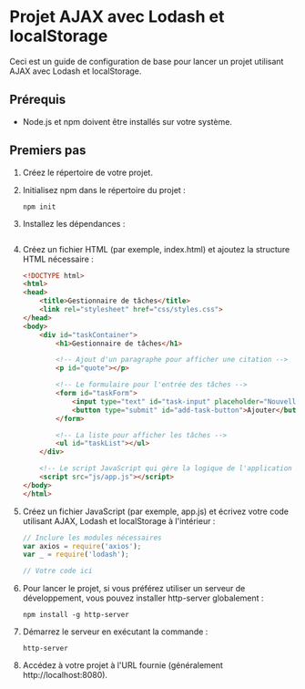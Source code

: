 # Projet AJAX avec Lodash et localStorage

Ceci est un guide de configuration de base pour lancer un projet utilisant AJAX avec Lodash et localStorage.

## Prérequis

- Node.js et npm doivent être installés sur votre système.

## Premiers pas

1. Créez le répertoire de votre projet.

2. Initialisez npm dans le répertoire du projet :
   ```shell
   npm init

3. Installez les dépendances :
    ```npm install axios lodash

4. Créez un fichier HTML (par exemple, index.html) et ajoutez la structure HTML nécessaire :
    ```html
    <!DOCTYPE html>
    <html>
    <head>
        <title>Gestionnaire de tâches</title>
        <link rel="stylesheet" href="css/styles.css">
    </head>
    <body>
        <div id="taskContainer">
            <h1>Gestionnaire de tâches</h1>

            <!-- Ajout d'un paragraphe pour afficher une citation -->
            <p id="quote"></p>

            <!-- Le formulaire pour l'entrée des tâches -->
            <form id="taskForm">
                <input type="text" id="task-input" placeholder="Nouvelle tâche">
                <button type="submit" id="add-task-button">Ajouter</button>
            </form>

            <!-- La liste pour afficher les tâches -->
            <ul id="taskList"></ul>
        </div>

        <!-- Le script JavaScript qui gère la logique de l'application -->
        <script src="js/app.js"></script>
    </body>
    </html>

5. Créez un fichier JavaScript (par exemple, app.js) et écrivez votre code utilisant AJAX, Lodash et localStorage à l'intérieur :
    ```js
    // Inclure les modules nécessaires
    var axios = require('axios');
    var _ = require('lodash');

    // Votre code ici

6. Pour lancer le projet, si vous préférez utiliser un serveur de développement, vous pouvez installer http-server globalement :
    ```shell 
    npm install -g http-server

7. Démarrez le serveur en exécutant la commande : 
    ```shell 
    http-server

8. Accédez à votre projet à l'URL fournie (généralement http://localhost:8080).